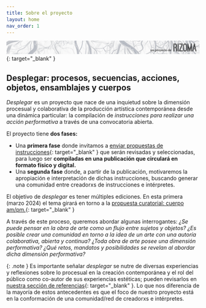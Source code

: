 ```yaml
---
title: Sobre el proyecto
layout: home
nav_order: 1
---
```


[![](/rizoma2.png)](https://rizoma.pe/){: target="_blank" }

## **Desplegar: procesos, secuencias, acciones, objetos, ensamblajes y cuerpos** 

_Desplegar_ es un proyecto que nace de una inquietud sobre la dimensión procesual y colaborativa de la producción artística contemporánea desde una dinámica particular: la compilación de _instrucciones para realizar una acción performativa_ a través de una convocatoria abierta.

El proyecto tiene **dos fases:**

- Una **primera fase** donde invitamos a [enviar propuestas de instrucciones](https://desplegar.info/instrucciones.html){: target="_blank" } que serán revisadas y seleccionadas, para luego ser **compiladas en una publicación que circulará en formato físico y digital.**
- Una **segunda fase** donde, a partir de la publicación, motivaremos la apropiación e interpretación de dichas instrucciones, buscando generar una comunidad entre creadorxs de instrucciones e intérpretes.

El objetivo de _desplegar_ es tener múltiples ediciones. En esta primera (marzo 2024) el tema girará en torno a la [propuesta curatorial: cuerpo am/pm.](https://desplegar.info/curatorial.html){: target="_blank" }

A través de este proceso, queremos abordar algunas interrogantes: _¿Se puede pensar en la obra de arte como un flujo entre sujetos y objetos? ¿Es posible crear una comunidad en torno a la idea de un arte con una autoría colaborativa, abierta y continua? ¿Toda obra de arte posee una dimensión performativa? ¿Qué retos, mandatos y posibilidades se revelan al abordar dicha dimensión performativa?_
<br />

{: .note }
Es importante señalar _desplegar_ se nutre de diversas experiencias y reflexiones sobre lo procesual en la creación contemporánea y el rol del público como co-autor de sus experiencias estéticas; pueden revisarlos en [nuestra sección de referencias](https://desplegar.info/referencias.html){: target="_blank" }. Lo que nos diferencia de la mayoría de estos antecedentes es que el foco de nuestro proyecto está en la conformación de una comunidad/red de creadorxs e intérpretes.


<!-- Google tag (gtag.js) -->
<script async src="https://www.googletagmanager.com/gtag/js?id=G-G12W09S1N3"></script>
<script>
  window.dataLayer = window.dataLayer || [];
  function gtag(){dataLayer.push(arguments);}
  gtag('js', new Date());

  gtag('config', 'G-G12W09S1N3');
</script>
